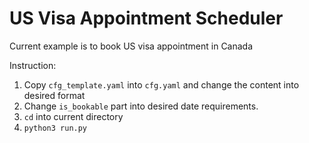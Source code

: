 # US Visa Appointment Scheduler

Current example is to book US visa appointment in Canada

Instruction:
1. Copy `cfg_template.yaml` into `cfg.yaml` and change the content into desired format
2. Change `is_bookable` part into desired date requirements.
3. `cd` into current directory
4. `python3 run.py`
